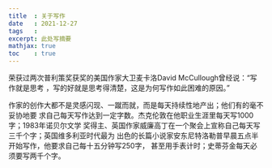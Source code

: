 ```yaml
---
title  : 关于写作
date   : 2021-12-27
tags   : 
excerpt: 此处写摘要
mathjax: true
toc    : true
---
```



荣获过两次普利策奖获奖的美国作家大卫麦卡洛David McCullough曾经说：“写作就是思考
，写的好就是思考得清楚，这是为何写作如此困难的原因。”

作家的创作大都不是灵感闪现、一蹴而就，而是每天持续性地产出；他们有的毫不妥协地要
求自己每天写作达到一定字数。杰克伦敦在他职业生涯里每天写1000字；1983年诺贝尔文学
奖得主、英国作家威廉高丁在一个聚会上宣称自己每天写三千个字；英国维多利亚时代最为
出色的长篇小说家安东尼特洛勒普早晨五点半开始写作，他要求自己每十五分钟写250字，
甚至用手表计时；史蒂芬金每天必须要写两千个字。


